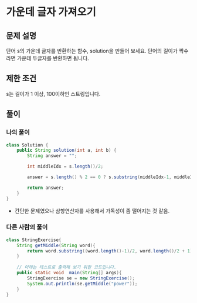 # 가운데 글자 가져오기
## 문제 설명
단어 s의 가운데 글자를 반환하는 함수, solution을 만들어 보세요. 단어의 길이가 짝수라면 가운데 두글자를 반환하면 됩니다.

## 제한 조건
s는 길이가 1 이상, 100이하인 스트링입니다.

## 풀이
### 나의 풀이
```java
class Solution {
    public String solution(int a, int b) {
        String answer = "";

        int middleIdx = s.length()/2;

        answer = s.length() % 2 == 0 ? s.substring(middleIdx-1, middleIdx + 1) : s.substring(middleIdx, middleIdx + 1);

        return answer;
    }
}
```
* 간단한 문제였으나 삼항연산자를 사용해서 가독성이 좀 떨어지는 것 같음.

### 다른 사람의 풀이
```java
class StringExercise{
    String getMiddle(String word){
        return word.substring((word.length()-1)/2, word.length()/2 + 1);
    }
    
    // 아래는 테스트로 출력해 보기 위한 코드입니다.
    public static void  main(String[] args){
        StringExercise se = new StringExercise();
        System.out.println(se.getMiddle("power"));
    }
}
```